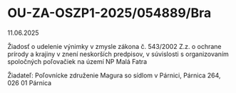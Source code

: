 # OU-ZA-OSZP1-2025/054889/Bra

11.06.2025

Žiadosť o udelenie výnimky v zmysle zákona č. 543/2002 Z.z. o ochrane prírody a krajiny v znení neskorších predpisov, v súvislosti s organizovaním spoločných poľovačiek na území NP Malá Fatra

Žiadateľ: Poľovnícke združenie Magura so sídlom v Párnici, Párnica 264, 026 01 Párnica